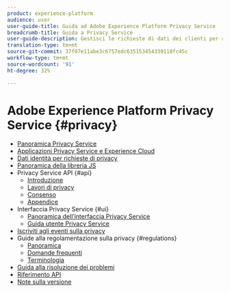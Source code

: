 ```yaml
---
product: experience-platform
audience: user
user-guide-title: Guida ad Adobe Experience Platform Privacy Service
breadcrumb-title: Guida a Privacy Service
user-guide-description: Gestisci le richieste di dati dei clienti per rispettare le normative legali sulla privacy come RGPD e CCPA.
translation-type: tm+mt
source-git-commit: 37f07e11abe3c6757edc635153454339118fc45c
workflow-type: tm+mt
source-wordcount: '91'
ht-degree: 32%

---
```



# Adobe Experience Platform Privacy Service {#privacy}

* [Panoramica Privacy Service](home.md)
* [Applicazioni Privacy Service e Experience Cloud](experience-cloud-apps.md)
* [Dati identità per richieste di privacy](identity-data.md)
* [Panoramica della libreria JS](js-library.md)
* Privacy Service API {#api}
   * [Introduzione](api/getting-started.md)
   * [Lavori di privacy](api/privacy-jobs.md)
   * [Consenso](api/consent.md)
   * [Appendice](api/appendix.md)
* Interfaccia Privacy Service {#ui}
   * [Panoramica dell’interfaccia Privacy Service](ui/overview.md)
   * [Guida utente Privacy Service](ui/user-guide.md)
* [Iscriviti agli eventi sulla privacy](privacy-events.md)
* Guide alla regolamentazione sulla privacy {#regulations}
   * [Panoramica](regulations/overview.md)
   * [Domande frequenti](regulations/faq.md)
   * [Terminologia](regulations/terminology.md)
* [Guida alla risoluzione dei problemi](troubleshooting-guide.md)
* [Riferimento API](https://www.adobe.io/apis/experienceplatform/home/api-reference.html#!acpdr/swagger-specs/privacy-service.yaml)
* [Note sulla versione](release-notes.md)
